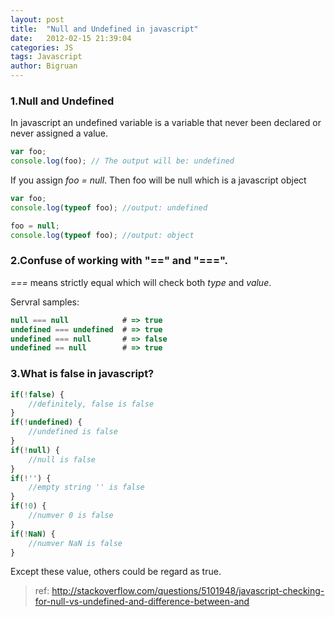```yaml
---
layout: post
title:  "Null and Undefined in javascript"
date:   2012-02-15 21:39:04
categories: JS
tags: Javascript
author: Bigruan
---
```


### 1.Null and Undefined
In javascript an undefined variable is a variable that never been declared or never assigned a value.

```javascript
var foo;
console.log(foo); // The output will be: undefined
```

If you assign _foo = null_. Then foo will be null which is a javascript object

```javascript
var foo;
console.log(typeof foo); //output: undefined

foo = null;
console.log(typeof foo); //output: object
```

### 2.Confuse of working with "==" and "===".
_===_ means strictly equal which will check both _type_ and _value_.

Servral samples:

```javascript
null === null            # => true
undefined === undefined  # => true
undefined === null       # => false
undefined == null        # => true
```

### 3.What is false in javascript?

```javascript
if(!false) {
    //definitely, false is false
}
if(!undefined) {
    //undefined is false
}
if(!null) {
    //null is false
}
if(!'') {
    //empty string '' is false
}
if(!0) {
    //numver 0 is false
}
if(!NaN) {
    //numver NaN is false
}
```

Except these value, others could be regard as true.

>ref: http://stackoverflow.com/questions/5101948/javascript-checking-for-null-vs-undefined-and-difference-between-and
